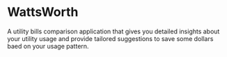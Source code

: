 # WattsWorth
A utility bills comparison application that gives you detailed insights about your utility usage and provide tailored suggestions to save some dollars baed on your usage pattern.
